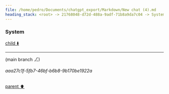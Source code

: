 ```yaml
---
file: /home/pedro/Documents/chatgpt_export/Markdown/New chat (4).md
heading_stack: <root> -> 21768048-d72d-488a-9adf-71b8a9da7c04 -> System -> 97745bfc-74fa-4967-91d3-4812830f0612 -> System
---
```

### System

[child ⬇️](#aaa27c1f-5fb7-46bf-b6b8-9b170be1922a)

---

(main branch ⎇)
###### aaa27c1f-5fb7-46bf-b6b8-9b170be1922a
[parent ⬆️](#97745bfc-74fa-4967-91d3-4812830f0612)
